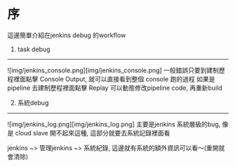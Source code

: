 序
===
這邊簡單介紹在jenkins debug 的workflow


1. task debug 
---
![img/jenkins_console.png][img/jenkins_console.png]
一般錯誤只要到建制歷程裡面點擊 Console Output, 就可以直接看到整個 console 跑的過程
如果是pipeline 去建制歷程裡面點擊 Replay 可以動態修改pipeline code, 再重新build



2. 系統debug
---
![img/jenkins_log.png][img/jenkins_log.png]
主要是jenkins 系統層級的bug, 像是 cloud slave 開不起來這種, 這部分就要去系統記錄裡面看

jenkins ~> 管理jenkins ~> 系統紀錄, 這邊就有系統的額外資訊可以看～(重開就會清除)
